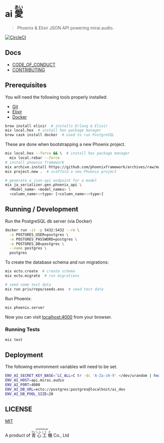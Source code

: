 # ai <ruby>愛<rp>(</rp><rt>あい</rt><rp>)</rp></ruby>

> Phoenix & Elixir JSON API powering mirai.audio.

[![CircleCI](https://img.shields.io/circleci/project/github/mirai-audio/ai.svg?style=flat-square)](https://circleci.com/gh/mirai-audio/ai)

## Docs

* [CODE_OF_CONDUCT](https://github.com/mirai-audio/mir/wiki/CODE_OF_CONDUCT)
* [CONTRIBUTING](https://github.com/mirai-audio/mir/blob/master/.github/CONTRIBUTING.md)

## Prerequisites

You will need the following tools properly installed:

* [Git](https://git-scm.com/)
* [Elixir](http://elixir-lang.org/)
* [Docker](https://www.docker.com/)

```bash
brew install elixir  # installs Erlang & Elixir
mix local.hex  # install hex package manager
brew cask install docker  # used to run PostgreSQL
```

These are done when bootstrapping a new Phoenix project.

```bash
mix local.hex --force && \  # install hex package manager
  mix local.rebar --force
# install phoenix framework
mix archive.install https://github.com/phoenixframework/archives/raw/master/phoenix_new.ez
mix project.new .  # scaffold a new Phoenix project

# generate a json-api endpoint for a model
mix ja_serializer.gen.phoenix_api \
  <Model_name> <model_names> \
  <column_name>:<type> [<column_name>:<type>]
```

## Running / Development

Run the PostgreSQL db server (via Docker)

```bash
docker run -it -p 5432:5432 --rm \
  -e POSTGRES_USER=postgres \
  -e POSTGRES_PASSWORD=postgres \
  -e POSTGRES_DB=postgres \
  --name postgres \
  postgres
```

To create the database schema and run migrations:

```bash
mix ecto.create  # create schema
mix ecto.migrate  # run migrations

# seed some test data
mix run priv/repo/seeds.exs  # seed test data
```

Run Phoenix:

```bash
mix phoenix.server
```

Now you can visit [localhost:4000](localhost:4000) from your browser.

### Running Tests

```bash
mix test
```


## Deployment

The following environment variables will need to be set.

```bash
ENV_AI_SECRET_KEY_BASE=`LC_ALL=C tr -dc 'A-Za-z0-9' </dev/urandom | head -c 64`
ENV_AI_HOST=api.mirai.audio
ENV_AI_PORT=4000
ENV_AI_DB_URL=ecto://postgres:postgres@localhost/ai_dev
ENV_AI_DB_POOL_SIZE=20
```

## LICENSE

[MIT](LICENSE)

A product of <ruby>
  <ruby>
    青<rp>(</rp><rt>せい</rt><rp>)</rp>
    心<rp>(</rp><rt>しん</rt><rp>)</rp>
    工<rp>(</rp><rt>こう</rt><rp>)</rp>
    機<rp>(</rp><rt>き</rt><rp>)</rp>
  </ruby>
  <rp>(</rp><rt>seishinkouki</rt><rp>)</rp>
</ruby> Co., Ltd

